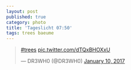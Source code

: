 ```yaml
---
layout: post
published: true
category: photo
title: 'Tageslicht 07:50'
tags: trees baeume
---
```

<blockquote class="twitter-tweet"><p lang="und" dir="ltr"><a href="https://twitter.com/hashtag/trees?src=hash">#trees</a> <a href="https://t.co/dTQxBHOXxU">pic.twitter.com/dTQxBHOXxU</a></p>&mdash; DR3WH0 (@DR3WH0) <a href="https://twitter.com/DR3WH0/status/818817190921203712">January 10, 2017</a></blockquote>
<script async src="//platform.twitter.com/widgets.js" charset="utf-8"></script>
